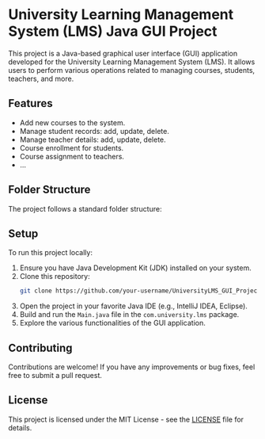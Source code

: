 # University Learning Management System (LMS) Java GUI Project

This project is a Java-based graphical user interface (GUI) application developed for the University Learning Management System (LMS). It allows users to perform various operations related to managing courses, students, teachers, and more.

## Features

- Add new courses to the system.
- Manage student records: add, update, delete.
- Manage teacher details: add, update, delete.
- Course enrollment for students.
- Course assignment to teachers.
- ...

## Folder Structure

The project follows a standard folder structure:


## Setup

To run this project locally:

1. Ensure you have Java Development Kit (JDK) installed on your system.
2. Clone this repository:
    ```bash
    git clone https://github.com/your-username/UniversityLMS_GUI_Project.git
    ```
3. Open the project in your favorite Java IDE (e.g., IntelliJ IDEA, Eclipse).
4. Build and run the `Main.java` file in the `com.university.lms` package.
5. Explore the various functionalities of the GUI application.

## Contributing

Contributions are welcome! If you have any improvements or bug fixes, feel free to submit a pull request.

## License

This project is licensed under the MIT License - see the [LICENSE](LICENSE) file for details.
